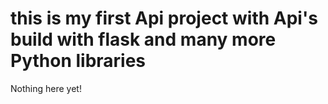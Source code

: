 # this is my first Api project with Api's build with flask and many more Python libraries
Nothing here yet!